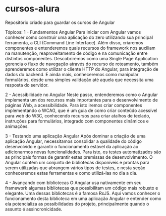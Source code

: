 # cursos-alura
Repositório criado para guardar os cursos de Angular

Tópicos:
1 - Fundamentos Angular
	Para iniciar com Angular vamos conhecer como construir uma aplicação do zero utilizando sua principal ferramenta, a CLI (Command Line Interface). Além disso, criaremos componentes e entenderemos quais recursos do framework nos auxiliam na manutenção, reaproveitamento de código e na comunicação entre distintos componentes.
	Descobriremos como uma Single Page Application gerencia o fluxo de navegação através do recurso de roteamento, também aprenderemos como utilizar o cliente HTTP do Angular, para integração de dados do backend.
	E ainda mais, conheceremos como manipular formulários, desde uma simples validação até aquela que necessita uma resposta do servidor.
	
2 - Acessibilidade no Angular
	Neste passo, entenderemos como o Angular implementa um dos recursos mais importantes para o desenvolvimento de páginas Web, a acessibilidade. Para isto iremos criar componentes implementando o WCAG, que é um guia de como criar conteúdo acessível para web do W3C, conhecendo recursos para criar atalhos de teclado, instruções para formulários, integrado com componentes dinâmicos e animações.
	
3 - Testando uma aplicação Angular
	Após dominar a criação de uma aplicação Angular, necessitamos consolidar a qualidade do código desenvolvido e garantir o funcionamento estável da aplicação ao adicionarmos novas funcionalidades. Para isto, os testes automatizados são as principais formas de garantir estas premissas de desenvolvimento. O Angular contém um conjunto de bibliotecas disponíveis e prontas para serem utilizadas que abrangem vários tipos de testes, e nesta seção conheceremos estas ferramentas e como utilizá-las no dia a dia.
	
4 - Avançando com bibliotecas
	O Angular usa nativamente em seu framework algumas bibliotecas que possibilitam um código mais robusto e elegante. Uma dessas bibliotecas é a famosa RxJS. Aqui vamos conhecer o funcionamento desta biblioteca em uma aplicação Angular e entender como ela potencializa as possibilidades do projeto, principalmente quando o assunto é assincronicidade.
